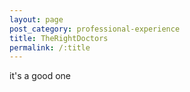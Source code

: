 ```yaml
---
layout: page
post_category: professional-experience
title: TheRightDoctors
permalink: /:title
---
```



it's a good one
